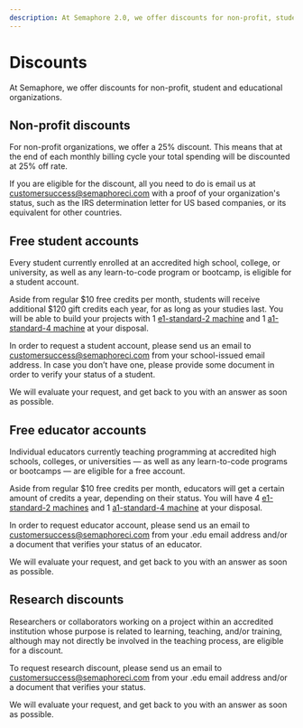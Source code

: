 ```yaml
---
description: At Semaphore 2.0, we offer discounts for non-profit, student and educational organizations. Read this page to learn if you qualify for a discount.
---
```


# Discounts

At Semaphore, we offer discounts for non-profit, student and educational organizations.

## Non-profit discounts

For non-profit organizations, we offer a 25% discount. This means that at the end of each monthly billing cycle your total spending will be discounted at 25% off rate.

If you are eligible for the discount, all you need to do is email us at [customersuccess@semaphoreci.com](mailto:customersuccess@semaphoreci.com) with a proof of your organization's status, such as the IRS determination letter for US based companies, or its equivalent for other countries.

## Free student accounts

Every student currently enrolled at an accredited high school, college, or university, as well as any learn-to-code program or bootcamp, is eligible for a student account.

Aside from regular $10 free credits per month, students will receive additional $120 gift credits each year, for as long as your studies last.
You will be able to build your projects with 1 [e1-standard-2 machine](https://docs.semaphoreci.com/ci-cd-environment/machine-types/#linux-machine-types) and 1 [a1-standard-4 machine](https://docs.semaphoreci.com/ci-cd-environment/machine-types/#apple-machine-type) at your disposal.

In order to request a student account, please send us an email to [customersuccess@semaphoreci.com](mailto:customersuccess@semaphoreci.com) from your school-issued email address. In case you don’t have one, please provide some document in order to verify your status of a student.

We will evaluate your request, and get back to you with an answer as soon as possible.

## Free educator accounts

Individual educators currently teaching programming at accredited high schools, colleges, or universities — as well as any learn-to-code programs or bootcamps — are eligible for a free account.

Aside from regular $10 free credits per month, educators will get a certain amount of credits a year, depending on their status.
You will have 4 [e1-standard-2 machines](https://docs.semaphoreci.com/ci-cd-environment/machine-types/) and 1 [a1-standard-4 machine](https://docs.semaphoreci.com/ci-cd-environment/machine-types/#apple-machine-type) at your disposal.

In order to request educator account, please send us an email to [customersuccess@semaphoreci.com](mailto:customersuccess@semaphoreci.com)  from your .edu email address and/or a document that verifies your status of an educator.

We will evaluate your request, and get back to you with an answer as soon as possible.

## Research discounts

Researchers or collaborators working on a project within an accredited institution whose purpose is related to learning, teaching, and/or training, although may not directly be involved in the teaching process, are eligible for a discount.

To request research discount, please send us an email to [customersuccess@semaphoreci.com](mailto:customersuccess@semaphoreci.com) from your .edu email address and/or a document that verifies your status.

We will evaluate your request, and get back to you with an answer as soon as possible.
